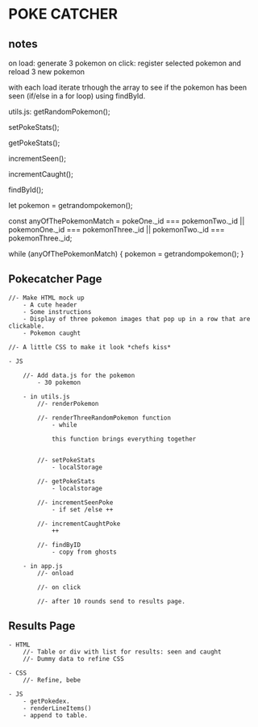 # POKE CATCHER

## notes
on load: generate 3 pokemon
on click: register selected pokemon and reload 3 new pokemon

with each load iterate trhough the array to see if the pokemon has been seen (if/else in a for loop) using findById.


utils.js:
getRandomPokemon();

setPokeStats();

getPokeStats();

incrementSeen();

incrementCaught();

findById();



let pokemon = getrandompokemon();

const anyOfThePokemonMatch = pokeOne._id === pokemonTwo._id || pokemonOne._id === pokemonThree._id || pokemonTwo._id === pokemonThree._id;

while (anyOfThePokemonMatch) {
    pokemon = getrandompokemon();
}

## Pokecatcher Page
    //- Make HTML mock up
        - A cute header
        - Some instructions
        - Display of three pokemon images that pop up in a row that are clickable.
        - Pokemon caught

    //- A little CSS to make it look *chefs kiss*

    - JS

        //- Add data.js for the pokemon
            - 30 pokemon

        - in utils.js
            //- renderPokemon

            //- renderThreeRandomPokemon function
                - while 

                this function brings everything together


            //- setPokeStats
                - localStorage

            //- getPokeStats
                - localstorage

            //- incrementSeenPoke
                - if set /else ++

            //- incrementCaughtPoke
                ++

            //- findByID
                - copy from ghosts

        - in app.js 
            //- onload

            //- on click

            //- after 10 rounds send to results page.


## Results Page
    
    - HTML
        //- Table or div with list for results: seen and caught
        //- Dummy data to refine CSS
    
    - CSS 
        //- Refine, bebe

    - JS
        - getPokedex.
        - renderLineItems()
        - append to table.